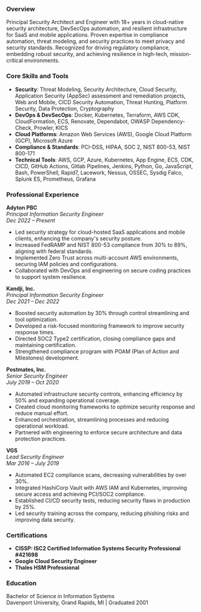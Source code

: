 ### **Overview**

Principal Security Architect and Engineer with 18+ years in cloud-native security architecture, DevSecOps automation, and resilient infrastructure for SaaS and mobile applications. Proven expertise in compliance automation, threat modeling, and security practices to meet privacy and security standards. Recognized for driving regulatory compliance, embedding robust security, and achieving resilience in high-tech, mission-critical environments.

### **Core Skills and Tools**

* **Security**: Threat Modeling, Security Architecture, Cloud Security,  Application Security (AppSec) assessment and remediation projects, Web and Mobile, CICD Security Automation, Threat Hunting, Platform Security, Data Protection, Cryptography  
* **DevOps & DevSecOps**: Docker, Kubernetes, Terraform, AWS CDK, CloudFormation, ECS, Renovate, Dependabot, OWASP Dependency-Check, Prowler, KICS  
* **Cloud Platforms**: Amazon Web Services (AWS), Google Cloud Platform (GCP), Microsoft Azure  
* **Compliance & Standards**: PCI-DSS, HIPAA, SOC 2, NIST 800-53, NIST 800-171  
* **Technical Tools**: AWS, GCP, Azure, Kubernetes, App Engine, ECS, CDK, CICD, GitHub Actions, Gitlab Pipelines, Jenkins, Python, Go, JavaScript, Bash, PowerShell, Rapid7, Lacework, Nessus, OSSEC, Sysdig Falco, Splunk ES, Prometheus, Grafana

### **Professional Experience**

**Adyton PBC**  
*Principal Information Security Engineer*  
*Dec 2022 – Present*

* Led security strategy for cloud-hosted SaaS applications and mobile clients, enhancing the company's security posture.  
* Increased FedRAMP and NIST 800-53 compliance from 30% to 89%, aligning with federal standards.  
* Implemented Zero Trust across multi-account AWS environments, securing IAM policies and configurations.  
* Collaborated with DevOps and engineering on secure coding practices to support system resilience.

**Kandji, Inc.**  
*Principal Information Security Engineer*  
*Dec 2021 – Dec 2022*

* Boosted security automation by 30% through control streamlining and tool optimization.  
* Developed a risk-focused monitoring framework to improve security response times.  
* Directed SOC2 Type2 certification, closing compliance gaps and maintaining certification.  
* Strengthened compliance program with POAM (Plan of Action and Milestones) development.

**Postmates, Inc.**  
*Senior Security Engineer*  
*July 2019 – Oct 2020*

* Automated infrastructure security controls, enhancing efficiency by 50% and expanding operational coverage.  
* Created cloud monitoring frameworks to optimize security response and reduce manual effort.  
* Enhanced orchestration, streamlining processes and reducing operational workload.  
* Partnered with engineering to enforce secure architecture and data protection practices.

**VGS**  
*Lead Security Engineer*  
*Mar 2016 – July 2019*

* Automated EC2 compliance scans, decreasing vulnerabilities by over 30%.  
* Integrated HashiCorp Vault with AWS IAM and Kubernetes, improving secure access and achieving PCI/SOC2 compliance.  
* Established CI/CD security tests, reducing security flaws in production by 25%.  
* Led security training across the company, reducing phishing risks and improving data security.

### **Certifications**

* **CISSP: ISC2 Certified Information Systems Security Professional \#421698**   
* **Google Cloud Security Engineer**  
* **Thales HSM Professional**

### **Education**

Bachelor of Science in Information Systems  
Davenport University, Grand Rapids, MI | Graduated 2001

